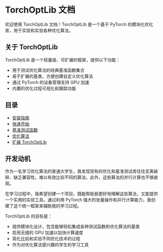 # TorchOptLib 文档

欢迎使用 TorchOptLib 文档！TorchOptLib 是一个基于 PyTorch 的模块化优化库，用于实现和实验各种优化算法。

## 关于 TorchOptLib

TorchOptLib 是一个轻量级、可扩展的框架，提供以下功能：

- 用于测试优化算法的经典基准函数集合
- 易于扩展的基类，方便创建自定义优化算法
- 通过 PyTorch 的设备管理支持 GPU 加速
- 内置的优化过程可视化和跟踪功能

## 目录

- [安装指南](installation.md)
- [快速开始](quick_start.md)
- [基准测试函数](benchmarks.md)
- [优化算法](algorithms.md)
- [扩展 TorchOptLib](extending.md)

## 开发动机

作为一名学习优化算法的普通大学生，我发现现有的优化和基准测试库往往支离破碎、缺乏兼容性，难以有效比较不同的算法。此外，这些算法的并行计算也不够直观。

在学习过程中，我希望创建一个项目，既能帮助我更好地理解这些算法，又能提供一个实用的实验工具。通过利用 PyTorch 强大的张量操作和并行计算能力，我创建了这个统一框架来辅助我的学习过程。

TorchOptLib 的目标是：

- 提供模块化设计，包含能够轻松集成各种测试函数和优化算法的基类
- 启用无缝的 GPU 加速以加快计算速度
- 简化比较和实验不同优化技术的过程
- 作为对优化算法感兴趣的学生的学习工具
